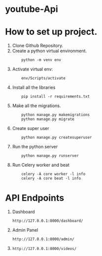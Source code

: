 # youtube-Api

# How to set up project.

1.  Clone Github Repository.
2.  Create a python virtual environment.
    ```
        python -m venv env
3.  Activate virtual env:
    ```
        env/Scripts/activate
4.  Install all the libraries
    ```
        pip install -r requirements.txt
5.  Make all the migrations.
    ```
        python manage.py makemigrations
        python manage.py migrate
6.  Create super user
    ```
        python manage.py createsuperuser
6. Run the python server
    ```
        python manage.py runserver
7. Run Celery worker and beat
    ```
        celery -A core worker -l info
        celery -A core beat -l info

# API Endpoints

1.  Dashboard
    ```
    http://127.0.0.1:8000/dashboard/

2.  Admin Panel
    ```
    http://127.0.0.1:8000/admin/

3.  ```
    http://127.0.0.1:8000/videos/